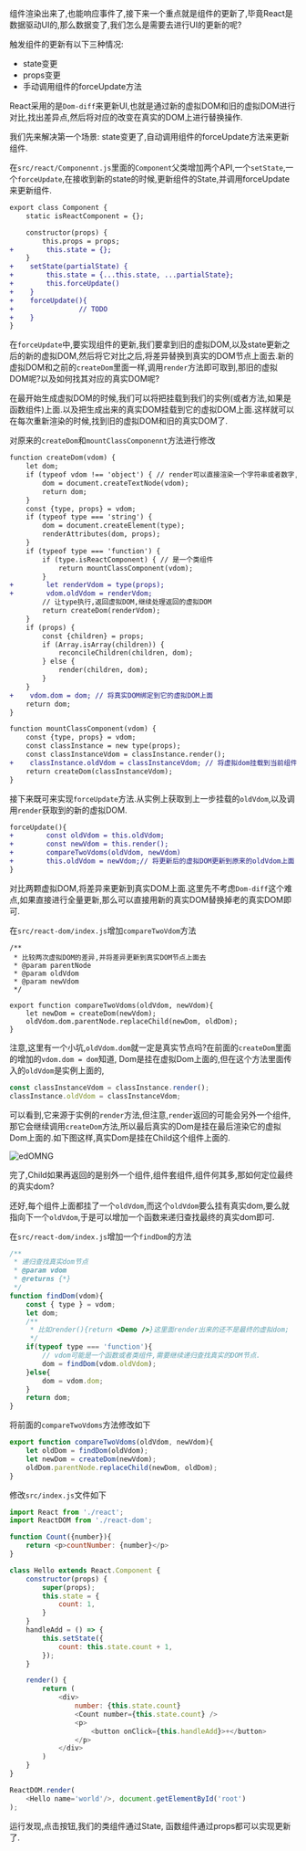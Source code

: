 组件渲染出来了,也能响应事件了,接下来一个重点就是组件的更新了,毕竟React是数据驱动UI的,那么数据变了,我们怎么是需要去进行UI的更新的呢?

触发组件的更新有以下三种情况:

* state变更
* props变更
* 手动调用组件的forceUpdate方法

React采用的是`Dom-diff`来更新UI,也就是通过新的虚拟DOM和旧的虚拟DOM进行对比,找出差异点,然后将对应的改变在真实的DOM上进行替换操作.

我们先来解决第一个场景: state变更了,自动调用组件的forceUpdate方法来更新组件.

在`src/react/Componennt.js`里面的`Component`父类增加两个API,一个`setState`,一个`forceUpdate`,在接收到新的state的时候,更新组件的State,并调用forceUpdate来更新组件.

```diff
export class Component {
    static isReactComponent = {};

    constructor(props) {
        this.props = props;
+        this.state = {};
    }
+    setState(partialState) {
+        this.state = {...this.state, ...partialState};
+        this.forceUpdate()
+    }
+    forceUpdate(){
+				 // TODO
+    }
}
```

在`forceUpdate`中,要实现组件的更新,我们要拿到旧的虚拟DOM,以及state更新之后的新的虚拟DOM,然后将它对比之后,将差异替换到真实的DOM节点上面去.新的虚拟DOM和之前的`createDom`里面一样,调用`render`方法即可取到,那旧的虚拟DOM呢?以及如何找其对应的真实DOM呢?

在最开始生成虚拟DOM的时候,我们可以将把挂载到我们的实例(或者方法,如果是函数组件)上面.以及把生成出来的真实DOM挂载到它的虚拟DOM上面.这样就可以在每次重新渲染的时候,找到旧的虚拟DOM和旧的真实DOM了.

对原来的`createDom`和`mountClassComponennt`方法进行修改

```diff
function createDom(vdom) {
    let dom;
    if (typeof vdom !== 'object') { // render可以直接渲染一个字符串或者数字,它不是一个React.element
        dom = document.createTextNode(vdom);
        return dom;
    }
    const {type, props} = vdom;
    if (typeof type === 'string') {
        dom = document.createElement(type);
        renderAttributes(dom, props);
    }
    if (typeof type === 'function') {
        if (type.isReactComponent) { // 是一个类组件
            return mountClassComponent(vdom);
        }
+        let renderVdom = type(props);
+        vdom.oldVdom = renderVdom;
        // 让type执行,返回虚拟DOM,继续处理返回的虚拟DOM
        return createDom(renderVdom);
    }
    if (props) {
        const {children} = props;
        if (Array.isArray(children)) {
            reconcileChildren(children, dom);
        } else {
            render(children, dom);
        }
    }
+    vdom.dom = dom; // 将真实DOM绑定到它的虚拟DOM上面
    return dom;
}

function mountClassComponent(vdom) {
    const {type, props} = vdom;
    const classInstance = new type(props);
    const classInstanceVdom = classInstance.render();
+    classInstance.oldVdom = classInstanceVdom; // 将虚拟dom挂载到当前组件实例上面.接下来的真实dom会挂到classInstanceVdom和classInstance.oldVdom上面;
    return createDom(classInstanceVdom);
}
```

接下来既可来实现`forceUpdate`方法.从实例上获取到上一步挂载的`oldVdom`,以及调用`render`获取到的新的虚拟DOM.

```diff
forceUpdate(){
+        const oldVdom = this.oldVdom;
+        const newVdom = this.render();
+        compareTwoVdoms(oldVdom, newVdom)
+        this.oldVdom = newVdom;// 将更新后的虚拟DOM更新到原来的oldVdom上面
}
```

对比两颗虚拟DOM,将差异来更新到真实DOM上面.这里先不考虑`Dom-diff`这个难点,如果直接进行全量更新,那么可以直接用新的真实DOM替换掉老的真实DOM即可.

在`src/react-dom/index.js`增加`compareTwoVdom`方法

```
/**
 * 比较两次虚拟DOM的差异,并将差异更新到真实DOM节点上面去
 * @param parentNode
 * @param oldVdom
 * @param newVdom
 */

export function compareTwoVdoms(oldVdom, newVdom){
    let newDom = createDom(newVdom);
    oldVdom.dom.parentNode.replaceChild(newDom, oldDom);
}
```

注意,这里有一个小坑,`oldVdom.dom`就一定是真实节点吗?在前面的`createDom`里面的增加的`vdom.dom = dom`知道, Dom是挂在虚拟Dom上面的,但在这个方法里面传入的`oldVdom`是实例上面的,

```js
const classInstanceVdom = classInstance.render();
classInstance.oldVdom = classInstanceVdom;
```

可以看到,它来源于实例的`render`方法,但注意,`render`返回的可能会另外一个组件,那它会继续调用`createDom`方法,所以最后真实的Dom是挂在最后渲染它的虚拟Dom上面的.如下图这样,真实Dom是挂在Child这个组件上面的.

![edOMNG](https://buxuku.oss-cn-chengdu.aliyuncs.com/react-handwritten/edOMNG.jpg)

完了,Child如果再返回的是别外一个组件,组件套组件,组件何其多,那如何定位最终的真实dom?

还好,每个组件上面都挂了一个`oldVdom`,而这个`oldVdom`要么挂有真实dom,要么就指向下一个`oldVdom`,于是可以增加一个函数来递归查找最终的真实dom即可.

在`src/react-dom/index.js`增加一个`findDom`的方法

```js
/**
 * 递归查找真实dom节点
 * @param vdom
 * @returns {*}
 */
function findDom(vdom){
    const { type } = vdom;
    let dom;
    /**
     * 比如render(){return <Demo />}这里面render出来的还不是最终的虚拟dom;
     */
    if(typeof type === 'function'){
        // vdom可能是一个函数或者类组件,需要继续递归查找真实的DOM节点.
        dom = findDom(vdom.oldVdom);
    }else{
        dom = vdom.dom;
    }
    return dom;
}
```

将前面的`compareTwoVdoms`方法修改如下

```js
export function compareTwoVdoms(oldVdom, newVdom){
    let oldDom = findDom(oldVdom);
    let newDom = createDom(newVdom);
    oldDom.parentNode.replaceChild(newDom, oldDom);
}
```

修改`src/index.js`文件如下

```js
import React from './react';
import ReactDOM from './react-dom';

function Count({number}){
    return <p>countNumber: {number}</p>
}

class Hello extends React.Component {
    constructor(props) {
        super(props);
        this.state = {
            count: 1,
        }
    }
    handleAdd = () => {
        this.setState({
            count: this.state.count + 1,
        });
    }

    render() {
        return (
            <div>
                number: {this.state.count}
                <Count number={this.state.count} />
                <p>
                    <button onClick={this.handleAdd}>+</button>
                </p>
            </div>
        )
    }
}

ReactDOM.render(
    <Hello name='world'/>, document.getElementById('root')
);
```

运行发现,点击按钮,我们的类组件通过State, 函数组件通过props都可以实现更新了.
